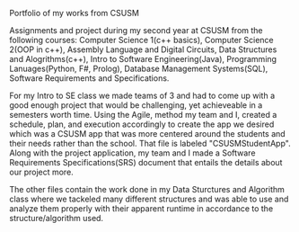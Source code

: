 Portfolio of my works from CSUSM

Assignments and project during my second year at CSUSM from the following courses: Computer Science 1(c++ basics), Computer Science 2(OOP in c++), Assembly Language and Digital Circuits, Data Structures and Alogrithms(c++), 
Intro to Software Engineering(Java), Programming Lanuages(Python, F#, Prolog), Database Management Systems(SQL), Software Requirements and Specifications.

For my Intro to SE class we made teams of 3 and had to come up with a good enough project that would be challenging, yet achieveable in a semesters worth time. 
Using the Agile, method my team and I, created a schedule, plan, and execution accordingly to create the app we desired which was a CSUSM app that was more centered around the students and their needs rather than the school. 
That file is labeled "CSUSMStudentApp". Along with the project application, my team and I made a Software Requirements Specifications(SRS) document that entails the details about our project more.

The other files contain the work done in my Data Sturctures and Algorithm class where we tackeled many different structures and was able to use and analyze them properly with their apparent runtime in accordance to the structure/algorithm used.
